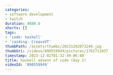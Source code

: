 ```yaml
---
categories:
- software development
- twitch
duration: 4880.0
shorts: []
tags:
- 'code: haskell'
- 'raiding: CreaseVT'
thumbPath: /assets/thumbs/20231202073249.jpg
thumbUri: /videos/890559949/pictures/1762711037
timestamp: 2023-12-02T01:32:49-06:00
title: haskell advent of code (day 2)
videoId: '890559949'
---
```

